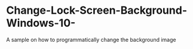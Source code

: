 # Change-Lock-Screen-Background-Windows-10-
A sample on how to programmatically change the background image 
